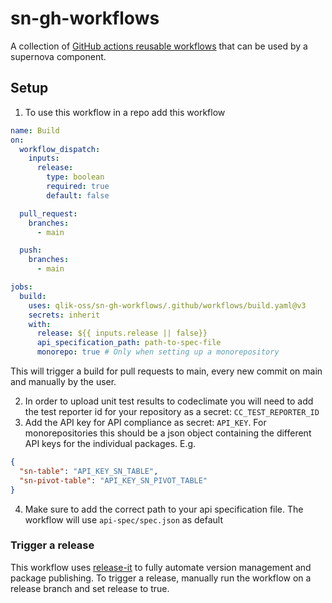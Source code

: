# sn-gh-workflows

A collection of [GitHub actions reusable workflows](https://docs.github.com/en/actions/using-workflows/reusing-workflows) that can be used by a supernova component.

## Setup

1. To use this workflow in a repo add this workflow

```yaml
name: Build
on:
  workflow_dispatch:
    inputs:
      release:
        type: boolean
        required: true
        default: false

  pull_request:
    branches:
      - main

  push:
    branches:
      - main

jobs:
  build:
    uses: qlik-oss/sn-gh-workflows/.github/workflows/build.yaml@v3
    secrets: inherit
    with:
      release: ${{ inputs.release || false}}
      api_specification_path: path-to-spec-file
      monorepo: true # Only when setting up a monorepository
```

This will trigger a build for pull requests to main, every new commit on main and manually by the user.

2. In order to upload unit test results to codeclimate you will need to add the test reporter id for your repository as a secret: `CC_TEST_REPORTER_ID`
3. Add the API key for API compliance as secret: `API_KEY`. For monorepositories this should be a json object containing the different API keys for the individual packages. E.g.

```json
{
  "sn-table": "API_KEY_SN_TABLE",
  "sn-pivot-table": "API_KEY_SN_PIVOT_TABLE"
}
```

4. Make sure to add the correct path to your api specification file. The workflow will use `api-spec/spec.json` as default

### Trigger a release

This workflow uses [release-it](https://github.com/release-it/release-it) to fully automate version management and package publishing. To trigger a release, manually run the workflow on a release branch and set release to true.
